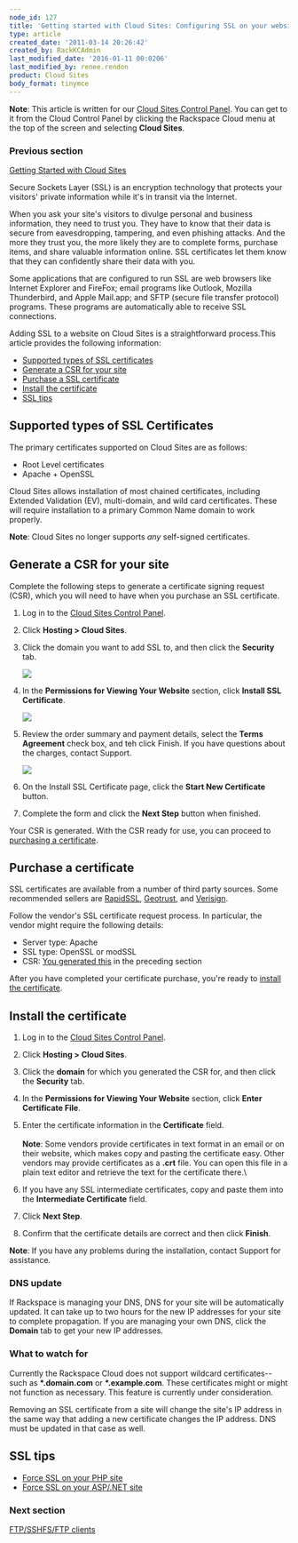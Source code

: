 ```yaml
---
node_id: 127
title: 'Getting started with Cloud Sites: Configuring SSL on your websites'
type: article
created_date: '2011-03-14 20:26:42'
created_by: RackKCAdmin
last_modified_date: '2016-01-11 00:0206'
last_modified_by: renee.rendon
product: Cloud Sites
body_format: tinymce
---
```


**Note**: This article is written for our [Cloud Sites Control
Panel](https://manage.rackspacecloud.com/). You can get to it from the
Cloud Control Panel by clicking the Rackspace Cloud menu at the top of
the screen and selecting **Cloud Sites**.

### Previous section

[Getting Started with Cloud
Sites](https://www.rackspace.com/knowledge_center/getting-started/cloud-sites)

 

Secure Sockets Layer (SSL) is an encryption technology that protects
your visitors' private information while it's in transit via the
Internet.

When you ask your site's visitors to divulge personal and business
information, they need to trust you. They have to know that their data
is secure from eavesdropping, tampering, and even phishing attacks. And
the more they trust you, the more likely they are to complete forms,
purchase items, and share valuable information online. SSL certificates
let them know that they can confidently share their data with you.

Some applications that are configured to run SSL are web browsers like
Internet Explorer and FireFox; email programs like Outlook, Mozilla
Thunderbird, and Apple Mail.app; and SFTP (secure file transfer
protocol) programs. These programs are automatically able to receive SSL
connections.

Adding SSL to a website on Cloud Sites is a straightforward process.This
article provides the following information: 

-   [Supported types of SSL certificates](#supported_ssls)
-   [Generate a CSR for your site](#generateaCSR)
-   [Purchase a SSL certificate ](#ssl_purchase)
-   [Install the certificate](#ssl_install)
-   [SSL tips](#ssl_tips_and_tricks)

**Supported types of SSL Certificates**
---------------------------------------

The primary certificates supported on Cloud Sites are as follows:

-   Root Level certificates
-   Apache + OpenSSL

Cloud Sites allows installation of most chained certificates, including
Extended Validation (EV), multi-domain, and wild card
certificates. These will require installation to a primary Common Name
domain to work properly.

 

**Note**: Cloud Sites no longer supports *any* self-signed
certificates. 

**Generate a CSR for your site**
--------------------------------

Complete the following steps to generate a certificate signing request
(CSR), which you will need to have when you purchase an SSL certificate.

1.  Log in to the [Cloud Sites Control
    Panel](http://manage.rackspacecloud.com).
2.  Click **Hosting \> Cloud Sites**.
3.  Click the domain you want to add SSL to, and then click the
    **Security** tab.

    ![](http://c806394.r94.cf2.rackcdn.com/securitytab.png)

4.  In the **Permissions for Viewing Your Website** section, click
    **Install SSL Certificate**.

    ![](http://c806394.r94.cf2.rackcdn.com/installsslcertificatetab.png)

5.  Review the order summary and payment details, select the **Terms
    Agreement** check box, and teh click Finish. If you have questions
    about the charges, contact Support.

    ![](http://c806394.r94.cf2.rackcdn.com/ssltos.png)

6.  On the Install SSL Certificate page, click the **Start New
    Certificate** button.

7.  Complete the form and click the **Next Step** button when finished.

Your CSR is generated. With the CSR ready for use, you can proceed to
[purchasing a
certificate](https://admin.rackspace.com/knowledge_center/node/127/revisions/27345/view#ssl_purchase).

**Purchase a certificate**
--------------------------

SSL certificates are available from a number of third party sources.
Some recommended sellers are
[RapidSSL](http://www.rapidssl.com "http://www.rapidssl.com"),
[Geotrust](http://www.geotrust.com "http://www.geotrust.com"), and
[Verisign](http://www.verisign.com "http://www.verisign.com").

Follow the vendor's SSL certificate request process. In particular, the
vendor might require the following details:

-   Server type: Apache
-   SSL type: OpenSSL or modSSL
-   CSR: [You generated
    this](https://admin.rackspace.com/knowledge_center/node/127/revisions/27345/view#install_ssl)
    in the preceding section

After you have completed your certificate purchase, you're ready to
[install the
certificate](https://admin.rackspace.com/knowledge_center/node/127/revisions/27345/view#ssl_install).

**Install the certificate**
---------------------------

1.  Log in to the [Cloud Sites Control
    Panel](https://manage.rackspacecloud.com).
2.  Click **Hosting \> Cloud Sites**.
3.  Click the **domain** for which you generated the CSR for, and then
    click the **Security** tab. 
4.  In the **Permissions for Viewing Your Website** section, click
    **Enter Certificate File**.
5.  Enter the certificate information in the **Certificate** field.\
     \
     **Note**: Some vendors provide certificates in text format in an
    email or on their website, which makes copy and pasting the
    certificate easy. Other vendors may provide certificates as a
    **.crt** file. You can open this file in a plain text editor and
    retrieve the text for the certificate there.\
      
6.  If you have any SSL intermediate certificates, copy and paste them
    into the **Intermediate Certificate** field.
7.  Click **Next Step**.
8.  Confirm that the certificate details are correct and then click
    **Finish**.

**Note**: If you have any problems during the installation, contact
Support for assistance.

### **DNS update**

If Rackspace is managing your DNS, DNS for your site will be
automatically updated. It can take up to two hours for the new IP
addresses for your site to complete propagation. If you are managing
your own DNS, click the **Domain** tab to get your new IP addresses.

### **What to watch for**

Currently the Rackspace Cloud does not support wildcard
certificates--such as **\*.domain.com** or **\*.example.com**. These
certificates might or might not function as necessary. This feature is
currently under consideration.

Removing an SSL certificate from a site will change the site's IP
address in the same way that adding a new certificate changes the IP
address.  DNS must be updated in that case as well.

**SSL tips**
------------

-   [Force SSL on your PHP
    site](https://admin.rackspace.com/knowledge_center/index.php/How_do_I_force_SSL_on_my_PHP_site)
-   [Force SSL on your ASP/.NET
    site](https://admin.rackspace.com/knowledge_center/index.php/How_do_I_force_SSL_on_my_ASP.NET_site)

### Next section

[FTP/SSHFS/FTP
clients](http://www.rackspace.com/knowledge_center/article/getting-started-with-cloud-sites-ftpsshfsftp-clients)

